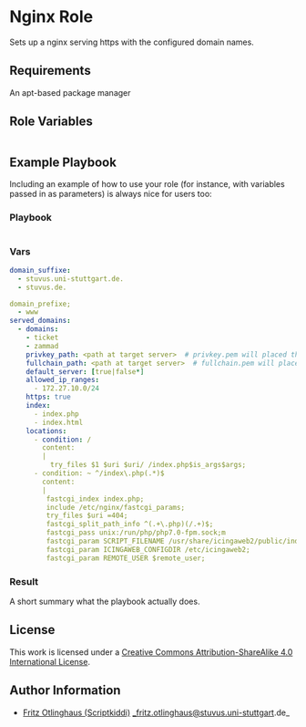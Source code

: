 # Nginx Role 

Sets up a nginx serving https with the configured domain names.


## Requirements

An apt-based package manager

## Role Variables

```yml

```


## Example Playbook

Including an example of how to use your role (for instance, with variables passed in as parameters) is always nice for users too:


### Playbook

```yml
```


### Vars

```yml
domain_suffixe:
  - stuvus.uni-stuttgart.de.
  - stuvus.de.

domain_prefixe;
  - www
served_domains:
  - domains: 
    - ticket
    - zammad
    privkey_path: <path at target server>  # privkey.pem will placed there>
    fullchain_path: <path at target server>  # fullchain.pem will placed there>
    default_server: [true|false*]
    allowed_ip_ranges:
      - 172.27.10.0/24
    https: true
    index:
      - index.php
      - index.html
    locations:
      - condition: /
        content:
        | 
          try_files $1 $uri $uri/ /index.php$is_args$args;
      - condition: ~ ^/index\.php(.*)$
        content:
        | 
         fastcgi_index index.php;
         include /etc/nginx/fastcgi_params;
         try_files $uri =404;
         fastcgi_split_path_info ^(.+\.php)(/.+)$;
         fastcgi_pass unix:/run/php/php7.0-fpm.sock;m
         fastcgi_param SCRIPT_FILENAME /usr/share/icingaweb2/public/index.php;
         fastcgi_param ICINGAWEB_CONFIGDIR /etc/icingaweb2;
         fastcgi_param REMOTE_USER $remote_user;

```


### Result

A short summary what the playbook actually does.


## License

This work is licensed under a [Creative Commons Attribution-ShareAlike 4.0 International License](https://creativecommons.org/licenses/by-sa/4.0/).


## Author Information

 * [Fritz Otlinghaus (Scriptkiddi)](https://github.com/Scriptkiddi) _fritz.otlinghaus@stuvus.uni-stuttgart.de_
